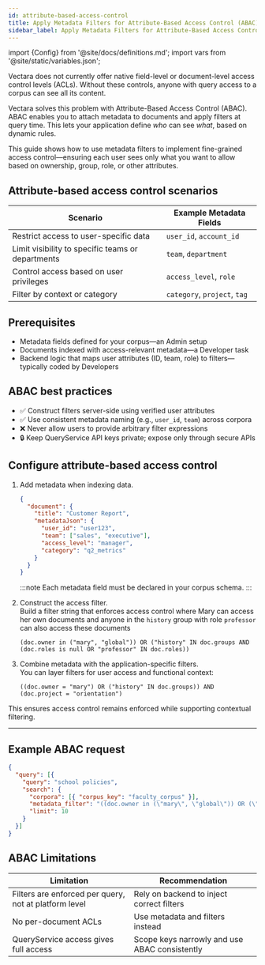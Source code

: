 ```yaml
---
id: attribute-based-access-control
title: Apply Metadata Filters for Attribute-Based Access Control (ABAC)
sidebar_label: Apply Metadata Filters for Attribute-Based Access Control (ABAC)
---
```


import {Config} from '@site/docs/definitions.md';
import vars from '@site/static/variables.json';

Vectara does not currently offer native field-level or document-level access 
control levels (ACLs). Without these controls, anyone with query access to a 
corpus can see all its content.

Vectara solves this problem with Attribute-Based Access Control (ABAC). ABAC 
enables you to attach metadata to documents and apply filters at query time. 
This lets your application define *who* can see *what*, based on dynamic rules.

This guide shows how to use metadata filters to implement fine-grained access 
control—ensuring each user sees only what you want to allow based on 
ownership, group, role, or other attributes.

## Attribute-based access control scenarios

| **Scenario**                                  | **Example Metadata Fields**              |
|-----------------------------------------------|------------------------------------------|
| Restrict access to user-specific data         | `user_id`, `account_id`                  |
| Limit visibility to specific teams or departments | `team`, `department`                  |
| Control access based on user privileges       | `access_level`, `role`                   |
| Filter by context or category                 | `category`, `project`, `tag`             |

## Prerequisites

- Metadata fields defined for your corpus—an Admin setup
- Documents indexed with access-relevant metadata—a Developer task
- Backend logic that maps user attributes (ID, team, role) to filters—typically 
  coded by Developers

## ABAC best practices

- ✅ Construct filters server-side using verified user attributes
- ✅ Use consistent metadata naming (e.g., `user_id`, `team`) across 
  corpora
- ❌ Never allow users to provide arbitrary filter expressions
- 🔒 Keep QueryService API keys private; expose only through secure APIs

## Configure attribute-based access control

1. Add metadata when indexing data.
   ```json
   {
     "document": {
       "title": "Customer Report",
       "metadataJson": {
         "user_id": "user123",
         "team": ["sales", "executive"],
         "access_level": "manager",
         "category": "q2_metrics"
       }
     }
   }
    ```
    :::note
    Each metadata field must be declared in your corpus schema.
    :::

2. Construct the access filter.  
   Build a filter string that enforces access control where Mary can access 
   her own documents and anyone in the `history` group with role `professor` 
   can also access these documents

    `(doc.owner in ("mary", "global")) OR ("history" IN doc.groups AND (doc.roles is null OR "professor" IN doc.roles))`

3. Combine metadata with the application-specific filters.  
   You can layer filters for user access and functional context:

    `((doc.owner = "mary") OR ("history" IN doc.groups)) AND (doc.project = "orientation")`

This ensures access control remains enforced while supporting contextual filtering.

---

## Example ABAC request

```json
{
  "query": [{
    "query": "school policies",
    "search": {
      "corpora": [{ "corpus_key": "faculty_corpus" }],
      "metadata_filter": "((doc.owner in (\"mary\", \"global\")) OR (\"history\" IN doc.groups)) AND (doc.project = \"orientation\")",
      "limit": 10
    }
  }]
}
```

## ABAC Limitations

| **Limitation**                | **Recommendation**                          |
|-------------------------------|----------------------------------------------|
| Filters are enforced per query, not at platform level | Rely on backend to inject correct filters |
| No per-document ACLs          | Use metadata and filters instead               |
| QueryService access gives full access | Scope keys narrowly and use ABAC consistently|
